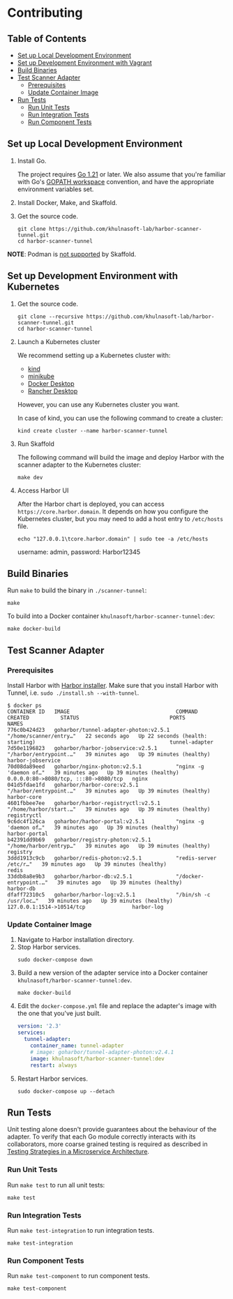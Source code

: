 # Contributing

## Table of Contents

* [Set up Local Development Environment](#set-up-local-development-environment)
* [Set up Development Environment with Vagrant](#setup-development-environment-with-vagrant)
* [Build Binaries](#build-binaries)
* [Test Scanner Adapter](#test-scanner-adapter)
  * [Prerequisites](#prerequisites)
  * [Update Container Image](#update-container-image)
* [Run Tests](#run-tests)
  * [Run Unit Tests](#run-unit-tests)
  * [Run Integration Tests](#run-integration-tests)
  * [Run Component Tests](#run-component-tests)

## Set up Local Development Environment

1. Install Go.

   The project requires [Go 1.21][go-download] or later. We also assume that you're familiar with
   Go's [GOPATH workspace][go-code] convention, and have the appropriate environment variables set.
2. Install Docker, Make, and Skaffold.
3. Get the source code.
   ```
   git clone https://github.com/khulnasoft-lab/harbor-scanner-tunnel.git
   cd harbor-scanner-tunnel
   ```
   
**NOTE**: Podman is [not supported](https://github.com/GoogleContainerTools/skaffold/issues/8430) by Skaffold.

## Set up Development Environment with Kubernetes

1. Get the source code.
   ```
   git clone --recursive https://github.com/khulnasoft-lab/harbor-scanner-tunnel.git
   cd harbor-scanner-tunnel
   ```
2. Launch a Kubernetes cluster
   
   We recommend setting up a Kubernetes cluster with:

   - [kind](https://kind.sigs.k8s.io/docs/user/quick-start/)
   - [minikube](https://minikube.sigs.k8s.io/docs/start/)
   - [Docker Desktop](https://docs.docker.com/desktop/)
   - [Rancher Desktop](https://docs.rancherdesktop.io/ui/preferences/kubernetes/)
    
   However, you can use any Kubernetes cluster you want.

   In case of kind, you can use the following command to create a cluster:
   ```
   kind create cluster --name harbor-scanner-tunnel
   ```

3. Run Skaffold
 
   The following command will build the image and deploy Harbor with the scanner adapter to the Kubernetes cluster:
   ```
   make dev
   ```

4. Access Harbor UI

   After the Harbor chart is deployed, you can access `https://core.harbor.domain`.
   It depends on how you configure the Kubernetes cluster, but you may need to add a host entry to `/etc/hosts` file.
 
   ```
   echo "127.0.0.1\tcore.harbor.domain" | sudo tee -a /etc/hosts
   ```
   
   username: admin, password: Harbor12345

## Build Binaries

Run `make` to build the binary in `./scanner-tunnel`:

```
make
```

To build into a Docker container `khulnasoft/harbor-scanner-tunnel:dev`:

```
make docker-build
```

## Test Scanner Adapter

### Prerequisites

Install Harbor with [Harbor installer](https://goharbor.io/docs/2.4.0/install-config/download-installer/).
Make sure that you install Harbor with Tunnel, i.e. `sudo ./install.sh --with-tunnel`.

```console
$ docker ps
CONTAINER ID   IMAGE                                  COMMAND                  CREATED          STATUS                             PORTS                                   NAMES
776c0b424d23   goharbor/tunnel-adapter-photon:v2.5.1   "/home/scanner/entry…"   22 seconds ago   Up 22 seconds (health: starting)                                           tunnel-adapter
7d50e1196823   goharbor/harbor-jobservice:v2.5.1      "/harbor/entrypoint.…"   39 minutes ago   Up 39 minutes (healthy)                                                    harbor-jobservice
70d08da89eed   goharbor/nginx-photon:v2.5.1           "nginx -g 'daemon of…"   39 minutes ago   Up 39 minutes (healthy)            0.0.0.0:80->8080/tcp, :::80->8080/tcp   nginx
041d5fdae1fd   goharbor/harbor-core:v2.5.1            "/harbor/entrypoint.…"   39 minutes ago   Up 39 minutes (healthy)                                                    harbor-core
4601fbbee7ee   goharbor/harbor-registryctl:v2.5.1     "/home/harbor/start.…"   39 minutes ago   Up 39 minutes (healthy)                                                    registryctl
9c6dc4f126ca   goharbor/harbor-portal:v2.5.1          "nginx -g 'daemon of…"   39 minutes ago   Up 39 minutes (healthy)                                                    harbor-portal
b42391dd9b69   goharbor/registry-photon:v2.5.1        "/home/harbor/entryp…"   39 minutes ago   Up 39 minutes (healthy)                                                    registry
3ddd1913c9cb   goharbor/redis-photon:v2.5.1           "redis-server /etc/r…"   39 minutes ago   Up 39 minutes (healthy)                                                    redis
33ddb8a8e9b3   goharbor/harbor-db:v2.5.1              "/docker-entrypoint.…"   39 minutes ago   Up 39 minutes (healthy)                                                    harbor-db
dfaff72310c5   goharbor/harbor-log:v2.5.1             "/bin/sh -c /usr/loc…"   39 minutes ago   Up 39 minutes (healthy)            127.0.0.1:1514->10514/tcp               harbor-log
```

### Update Container Image

1. Navigate to Harbor installation directory.
2. Stop Harbor services.
   ```
   sudo docker-compose down
   ```
3. Build a new version of the adapter service into a Docker container `khulnasoft/harbor-scanner-tunnel:dev`.
   ```
   make docker-build
   ```
4. Edit the `docker-compose.yml` file and replace the adapter's image with the one that you've just built.
   ```yaml
   version: '2.3'
   services:
     tunnel-adapter:
       container_name: tunnel-adapter
       # image: goharbor/tunnel-adapter-photon:v2.4.1
       image: khulnasoft/harbor-scanner-tunnel:dev
       restart: always
   ```
5. Restart Harbor services.
   ```
   sudo docker-compose up --detach
   ```

## Run Tests

Unit testing alone doesn't provide guarantees about the behaviour of the adapter. To verify that each Go module
correctly interacts with its collaborators, more coarse grained testing is required as described in
[Testing Strategies in a Microservice Architecture][fowler-testing-strategies].

### Run Unit Tests

Run `make test` to run all unit tests:

```
make test
```

### Run Integration Tests

Run `make test-integration` to run integration tests.

```
make test-integration
```

### Run Component Tests

Run `make test-component` to run component tests.

```
make test-component
```

[go-download]: https://golang.org/dl/
[go-code]: https://golang.org/doc/code.html
[fowler-testing-strategies]: https://www.martinfowler.com/articles/microservice-testing/
